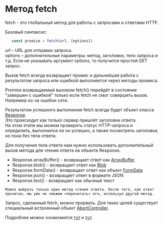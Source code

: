 # Метод fetch

fetch - это глобальный метод для работы с запросами и ответами HTTP.

Базовый синтаксис: 
```javascript
   const promise = fetch(url, [options])
```

url – URL для отправки запроса.  
options – дополнительные параметры: метод, заголовки, тело запроса и т.д.
Если не указывать аргумент options, то получится простой GET запрос.

Вызов fetch всегда возвращает промис и дальнейшая работа с результатом запроса или ошибкой выполняется через методы промиса.

Promise возвращаемый вызовом fetch() перейдёт в состояние "завершен с ошибкой" только если fetch не смог совершить вызов. Например из-за ошибки сети.

Результатом успешного выполнения fetch всегда будет объект класса [Response](https://developer.mozilla.org/ru/docs/Web/API/Response).  
Это происходит как только сервер пришлёт заголовки ответа.  
На этом этапе мы можем проверить статус HTTP-запроса и определить, выполнился ли он успешно, а также посмотреть заголовки, но пока без тела ответа.  

Для получения тела ответа нам нужно использовать дополнительный вызов метода для чтения ответа на объекте Response.

* Response.arrayBuffer() - возвращает ответ как [ArrayBuffer](https://developer.mozilla.org/ru/docs/Web/JavaScript/Reference/Global_Objects/ArrayBuffer)
* Response.blob() - возвращает ответ как [Blob](https://developer.mozilla.org/ru/docs/Web/API/Blob)
* Response.formData() - возвращает ответ как объект [FormData](https://developer.mozilla.org/ru/docs/Web/API/FormData)
* Response.json() - возвращает ответ в формате JSON
* Response.text() - возвращает как обычный текст

`Можно выбрать только один метод чтения ответа. После того, как ответ прочитан, мы уже не сможем «перечитать» его, используя другой метод.`

Запрос, сделанный fetch, можно прервать. Для таких целей существует специальный встроенный объект [AbortController](https://developer.mozilla.org/ru/docs/Web/API/AbortController).

Подробнее можно ознакомится [тут](https://developer.mozilla.org/en-US/docs/Web/API/WindowOrWorkerGlobalScope/fetch) и [тут](https://developer.mozilla.org/ru/docs/Web/API/Fetch_API/Using_Fetch).